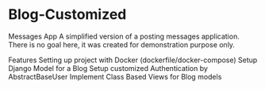 # Blog-Customized
Messages App
A simplified version of a posting messages application. There is no goal here, it was created for demonstration purpose only.

Features
Setting up project with Docker (dockerfile/docker-compose)
Setup Django Model for a Blog 
Setup customized Authentication by AbstractBaseUser
Implement Class Based Views for Blog models
